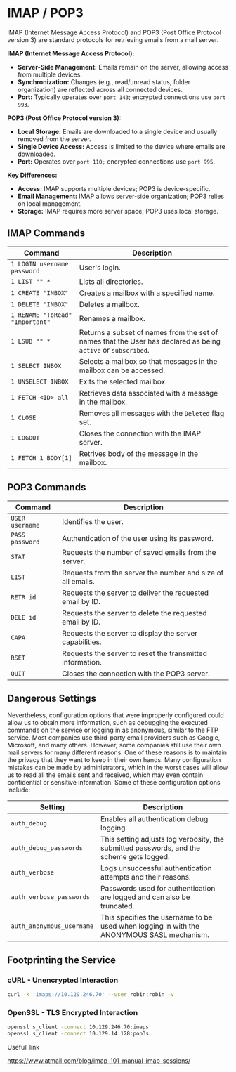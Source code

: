 # IMAP / POP3

IMAP (Internet Message Access Protocol) and POP3 (Post Office Protocol version 3) are standard protocols for retrieving emails from a mail server.

**IMAP (Internet Message Access Protocol):**

- **Server-Side Management:** Emails remain on the server, allowing access from multiple devices.
- **Synchronization:** Changes (e.g., read/unread status, folder organization) are reflected across all connected devices.
- **Port:** Typically operates over `port 143`; encrypted connections use `port 993`.

**POP3 (Post Office Protocol version 3):**

- **Local Storage:** Emails are downloaded to a single device and usually removed from the server.
- **Single Device Access:** Access is limited to the device where emails are downloaded.
- **Port:** Operates over `port 110;` encrypted connections use `port 995`.

**Key Differences:**

- **Access:** IMAP supports multiple devices; POP3 is device-specific.
- **Email Management:** IMAP allows server-side organization; POP3 relies on local management.
- **Storage:** IMAP requires more server space; POP3 uses local storage.

## IMAP Commands

| **Command** | **Description** |
| --- | --- |
| `1 LOGIN username password` | User's login. |
| `1 LIST "" *` | Lists all directories. |
| `1 CREATE "INBOX"` | Creates a mailbox with a specified name. |
| `1 DELETE "INBOX"` | Deletes a mailbox. |
| `1 RENAME "ToRead" "Important"` | Renames a mailbox. |
| `1 LSUB "" *` | Returns a subset of names from the set of names that the User has declared as being `active` or `subscribed`. |
| `1 SELECT INBOX` | Selects a mailbox so that messages in the mailbox can be accessed. |
| `1 UNSELECT INBOX` | Exits the selected mailbox. |
| `1 FETCH <ID> all` | Retrieves data associated with a message in the mailbox. |
| `1 CLOSE` | Removes all messages with the `Deleted` flag set. |
| `1 LOGOUT` | Closes the connection with the IMAP server. |
| `1 FETCH 1 BODY[1]` | Retrives body of the message in the mailbox. |

## POP3 Commands

| **Command** | **Description** |
| --- | --- |
| `USER username` | Identifies the user. |
| `PASS password` | Authentication of the user using its password. |
| `STAT` | Requests the number of saved emails from the server. |
| `LIST` | Requests from the server the number and size of all emails. |
| `RETR id` | Requests the server to deliver the requested email by ID. |
| `DELE id` | Requests the server to delete the requested email by ID. |
| `CAPA` | Requests the server to display the server capabilities. |
| `RSET` | Requests the server to reset the transmitted information. |
| `QUIT` | Closes the connection with the POP3 server. |

## Dangerous Settings

Nevertheless, configuration options that were improperly configured 
could allow us to obtain more information, such as debugging the 
executed commands on the service or logging in as anonymous, similar to 
the FTP service. Most companies use third-party email providers such as 
Google, Microsoft, and many others. However, some companies still use 
their own mail servers for many different reasons. One of these reasons 
is to maintain the privacy that they want to keep in their own hands. 
Many configuration mistakes can be made by administrators, which in the 
worst cases will allow us to read all the emails sent and received, 
which may even contain confidential or sensitive information. Some of 
these configuration options include:

| **Setting** | **Description** |
| --- | --- |
| `auth_debug` | Enables all authentication debug logging. |
| `auth_debug_passwords` | This setting adjusts log verbosity, the submitted passwords, and the scheme gets logged. |
| `auth_verbose` | Logs unsuccessful authentication attempts and their reasons. |
| `auth_verbose_passwords` | Passwords used for authentication are logged and can also be truncated. |
| `auth_anonymous_username` | This specifies the username to be used when logging in with the ANONYMOUS SASL mechanism. |

## **Footprinting the Service**

### cURL - Unencrypted Interaction

```bash
curl -k 'imaps://10.129.246.70' --user robin:robin -v
```

### **OpenSSL - TLS Encrypted Interaction**

```bash
openssl s_client -connect 10.129.246.70:imaps
openssl s_client -connect 10.129.14.128:pop3s
```

Usefull link

https://www.atmail.com/blog/imap-101-manual-imap-sessions/